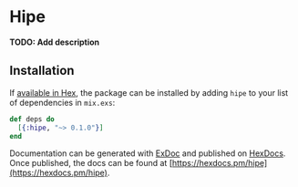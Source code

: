 # Hipe

**TODO: Add description**

## Installation

If [available in Hex](https://hex.pm/docs/publish), the package can be installed
by adding `hipe` to your list of dependencies in `mix.exs`:

```elixir
def deps do
  [{:hipe, "~> 0.1.0"}]
end
```

Documentation can be generated with [ExDoc](https://github.com/elixir-lang/ex_doc)
and published on [HexDocs](https://hexdocs.pm). Once published, the docs can
be found at [https://hexdocs.pm/hipe](https://hexdocs.pm/hipe).


